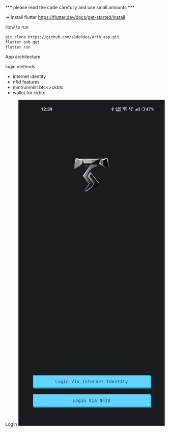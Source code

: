 
*** please read the code carefully and use small amounts ***

-> install flutter
   https://flutter.dev/docs/get-started/install


How to run
   ```
   git clone https://github.com/s1dc0des/arth_app.git
   flutter pub get
   flutter run
   ```




App architecture

login methods
   - internet identity
   - nfid
features
   - mint/unmint btc<>ckbtc
   - wallet for ckbtc

Login
![Alt text](/screenshots/login.jpeg?raw=true "Login")